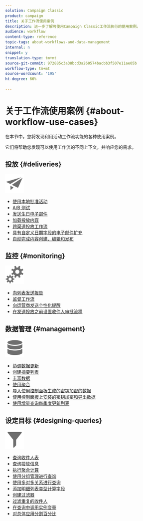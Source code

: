 ```yaml
---
solution: Campaign Classic
product: campaign
title: 关于工作流使用案例
description: 进一步了解可使用Campaign Classic工作流执行的使用案例。
audience: workflow
content-type: reference
topic-tags: about-workflows-and-data-management
internal: n
snippet: y
translation-type: tm+mt
source-git-commit: 972885c3a38bcd3a260574bacbb3f507e11ae05b
workflow-type: tm+mt
source-wordcount: '195'
ht-degree: 66%

---
```



# 关于工作流使用案例 {#about-workflow-use-cases}

在本节中，您将发现利用活动工作流功能的各种使用案例。

它们将帮助您发现可以使用工作流的不同上下文，并响应您的需求。

## 投放 {#deliveries}

<img src="assets/do-not-localize/icon_send.svg" width="60px">

* [使用本地批准活动](../../workflow/using/using-the-local-approval-activity.md)
* [A/B 测试](../../workflow/using/a-b-testing.md)
* [发送生日电子邮件](../../workflow/using/sending-a-birthday-email.md)
* [加载投放内容](../../workflow/using/loading-delivery-content.md)
* [跨渠道投放工作流](../../workflow/using/cross-channel-delivery-workflow.md)
* [具有自定义日期字段的电子邮件扩充](../../workflow/using/email-enrichment-with-custom-date-fields.md)
* [自动完成内容创建、编辑和发布](../../delivery/using/automating-via-workflows.md#examples)

## 监控 {#monitoring}

<img src="assets/do-not-localize/icon_monitoring.svg" width="60px">

* [向列表发送报告](../../workflow/using/sending-a-report-to-a-list.md)
* [监督工作流](../../workflow/using/supervising-workflows.md)
* [向运营商发送个性化提醒](../../workflow/using/sending-personalized-alerts-to-operators.md)
* [在发送投放之前设置收件人审批流程](../../workflow/using/using-the-local-approval-activity.md)

## 数据管理 {#management}

<img src="assets/do-not-localize/icon_manage.svg" width="60px">

* [协调数据更新](../../workflow/using/coordinating-data-updates.md)
* [创建摘要列表](../../workflow/using/creating-a-summary-list.md)
* [丰富数据](../../workflow/using/enriching-data.md)
* [使用聚合](../../workflow/using/using-aggregates.md)
* [导入使用控制面板生成的密钥加密的数据](../../workflow/using/importing-data.md#use-case-gpg-decrypt)
* [使用控制面板上安装的密钥加密和导出数据](../../workflow/using/how-to-use-workflow-data.md#use-case-gpg-encrypt)
* [使用增量查询每季度更新列表](../../workflow/using/quarterly-list-update.md)

## 设定目标 {#designing-queries}

<img src="assets/do-not-localize/icon_filter.svg" width="60px">

* [查询收件人表](../../workflow/using/querying-recipient-table.md)
* [查询投放信息](../../workflow/using/querying-delivery-information.md)
* [执行聚合计算](../../workflow/using/performing-aggregate-computing.md)
* [使用分组管理进行查询](../../workflow/using/querying-using-grouping-management.md)
* [使用多对多关系进行查询](../../workflow/using/querying-using-many-to-many-relationship.md)
* [添加明细列表类型计算字段](../../workflow/using/adding-enumeration-type-calculated-field.md)
* [创建过滤器](../../workflow/using/creating-a-filter.md)
* [过滤重复的收件人](../../workflow/using/filtering-duplicated-recipients.md)
* [在查询中调用实例变量](../../workflow/using/javascript-scripts-and-templates.md#calling-an-instance-variable-in-a-query)
* [对总体应用分割百分比](../../workflow/using/javascript-scripts-and-templates.md#example)
